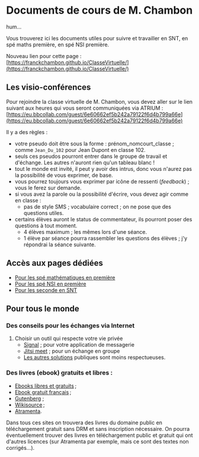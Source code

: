 # Documents de cours de M. Chambon
 
hum...



Vous trouverez ici les documents utiles pour suivre et travailler en SNT, en spé maths première, en spé NSI première.

Nouveau lien pour cette page : [https://franckchambon.github.io/ClasseVirtuelle/](https://franckchambon.github.io/ClasseVirtuelle/)

## Les visio-conférences
Pour rejoindre la classe virtuelle de M. Chambon, vous devez aller sur le lien suivant aux heures qui vous seront communiquées via ATRIUM :
[https://eu.bbcollab.com/guest/6e60662ef5b242a79122f6d4b799a66e](https://eu.bbcollab.com/guest/6e60662ef5b242a79122f6d4b799a66e)


Il y a des règles :
+ votre pseudo doit être sous la forme : prénom_nomcourt_classe ; comme `Jean_Du_102` pour Jean Dupont en classe 102.
+ seuls ces pseudos pourront entrer dans le groupe de  travail et d'échange. Les autres n'auront rien qu'un tableau blanc !
+ tout le monde est invité, il peut y avoir des intrus, donc vous n'aurez pas la possibilité de vous exprimer, de base.
+ vous pourrez toujours vous exprimer par icône de ressenti (*feedback*) ; vous le ferez sur demande.
+ si vous avez la parole ou la possibilité d'écrire, vous devez agir comme en classe :
    + pas de style SMS ; vocabulaire correct ; on ne pose que des questions utiles.
+ certains élèves auront le status de commentateur, ils pourront poser des questions à tout moment.
    + 4 élèves maximum ; les mêmes lors d'une séance.
    + 1 élève par séance pourra rassembler les questions des élèves ; j'y répondrai la séance suivante.


## Accès aux pages dédiées
* [Pour les spé mathématiques en première](Maths/maths-accueil.md)
* [Pour les spé NSI en première](NSI/nsi-accueil.md)
* [Pour les seconde en SNT](SNT/snt-accueil.md)


## Pour tous le monde

### Des conseils pour les échanges via Internet
1. Choisir un outil qui respecte votre vie privée
    * [Signal](https://signal.org/fr/) ; pour votre application de messagerie
    * [Jitsi meet](https://jitsi.org/jitsi-meet/) ; pour un échange en groupe
    * [Les autres solutions](https://blog.mozilla.org/blog/2020/04/28/which-video-call-apps-can-you-trust/) publiques sont moins respectueuses.


### Des livres (ebook) gratuits et libres :

+ [Ebooks libres et gratuits](https://www.ebooksgratuits.com/) ;
+ [Ebook gratuit français](http://ebook-gratuit-francais.com/) ;
+ [Gutenberg](http://www.gutenberg.org/wiki/FR_Page_d%27Accueil) ;
+ [Wikisource](https://fr.wikisource.org/wiki/Wikisource:Accueil) ;
+ [Atramenta](https://www.atramenta.net/).

Dans tous ces sites on trouvera des livres du domaine public en téléchargement gratuit sans DRM et sans inscription nécessaire. On pourra éventuellement trouver des livres en téléchargement public et gratuit qui ont d'autres licences (sur Atramenta par exemple, mais ce sont des textes non corrigés…). 

